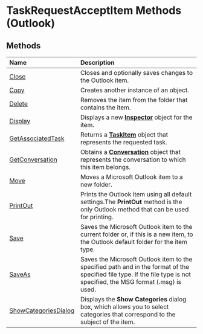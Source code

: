 
# TaskRequestAcceptItem Methods (Outlook)

## Methods



|**Name**|**Description**|
|:-----|:-----|
|[Close](8acad5ec-3a18-0953-1ffd-0efc00699134.md)|Closes and optionally saves changes to the Outlook item.|
|[Copy](1d8c86a1-8b80-46f4-52f6-9118c0b9cb41.md)|Creates another instance of an object.|
|[Delete](c674b324-9027-700e-8eeb-5696edbab684.md)|Removes the item from the folder that contains the item.|
|[Display](ce7bd313-7fc8-bddb-bc6c-221563fc5971.md)|Displays a new  **[Inspector](d7384756-669c-0549-1032-c3b864187994.md)** object for the item.|
|[GetAssociatedTask](979459e5-3f95-2e55-f5c9-92e36fc47d5d.md)|Returns a  **[TaskItem](5df8cfa5-5460-a5a1-a130-ba5bca1a0091.md)** object that represents the requested task.|
|[GetConversation](bf64cf33-ce6d-a37a-09e4-f2970f669983.md)|Obtains a  **[Conversation](2705d38a-ebc0-e5a7-208b-ffe1f5446b1b.md)** object that represents the conversation to which this item belongs.|
|[Move](638c934f-86c3-2a22-4998-7ebd1b0a3d43.md)|Moves a Microsoft Outlook item to a new folder.|
|[PrintOut](e50ddde9-f81b-1f84-ef1e-8d4b71c7cb00.md)|Prints the Outlook item using all default settings.The  **PrintOut** method is the only Outlook method that can be used for printing.|
|[Save](e5276106-8af8-74a7-08d7-e458c45f6a26.md)|Saves the Microsoft Outlook item to the current folder or, if this is a new item, to the Outlook default folder for the item type.|
|[SaveAs](8aca7d40-87d9-5891-9a9e-ed995053ceb3.md)|Saves the Microsoft Outlook item to the specified path and in the format of the specified file type. If the file type is not specified, the MSG format (.msg) is used.|
|[ShowCategoriesDialog](aab791fe-f232-b4de-3819-7cdab484f75d.md)|Displays the  **Show Categories** dialog box, which allows you to select categories that correspond to the subject of the item.|
